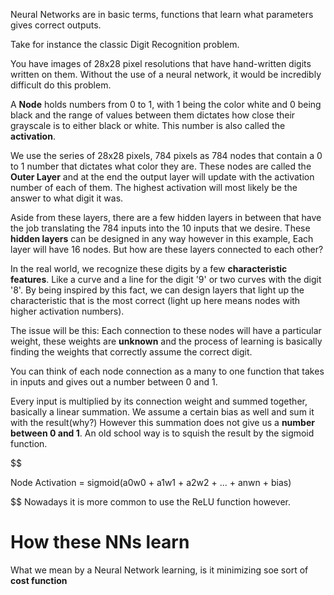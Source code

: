 
Neural Networks are in basic terms, functions that learn what parameters gives correct outputs.

Take for instance the classic Digit Recognition problem.

You have images of 28x28 pixel resolutions that have hand-written digits written on them. Without the use of a neural network, it would be incredibly difficult do this problem.

A **Node** holds numbers from 0 to 1, with 1 being the color white and 0 being black and the range of values between them dictates how close their grayscale is to either black or white. This number is also called the **activation**.

We use the series of 28x28 pixels, 784 pixels as 784 nodes that contain a 0 to 1 number that dictates what color they are. These nodes are called the **Outer Layer** and at the end the output layer will update with the activation number of each of them. The highest activation will most likely be the answer to what digit it was.

Aside from these layers, there are a few hidden layers in between that have the job translating the 784 inputs into the 10 inputs that we desire. These **hidden layers** can be designed in any way however in this example, Each layer will have 16 nodes. But how are these layers connected to each other?

In the real world, we recognize these digits by a few **characteristic features**. Like a curve and a line for the digit '9' or two curves with the digit '8'. By being inspired by this fact, we can design layers that light up the characteristic that is the most correct (light up here means nodes with higher activation numbers).

The issue will be this: Each connection to these nodes will have a particular weight, these weights are **unknown** and the process of learning is basically finding the weights that correctly assume the correct digit.

You can think of each node connection as a many to one function that takes in inputs and gives out a number between 0 and 1.

Every input is multiplied by its connection weight and summed together, basically a linear summation. We assume a certain bias as well and sum it with the result(why?)
However this summation does not give us a **number between 0 and 1**. An old school way is to squish the result by the sigmoid function.

$$

Node Activation = sigmoid(a0w0 + a1w1 + a2w2 + ... + anwn + bias)

$$
Nowadays it is more common to use the ReLU function however.

# How these NNs learn

What we mean by a Neural Network learning, is it minimizing soe sort of **cost function**

